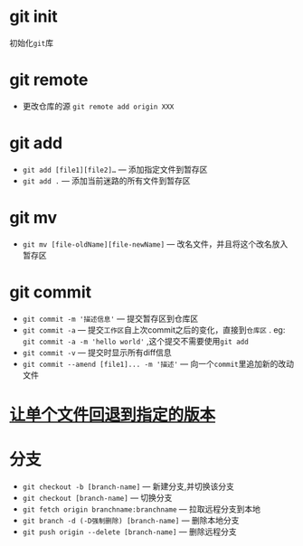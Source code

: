 # git init

初始化`git`库

# git remote



- 更改仓库的源  `git remote add origin XXX`



# git add

- `git add [file1][file2]…` — 添加指定文件到暂存区
- `git add .` —  添加当前迷路的所有文件到暂存区



# git mv

- `git mv [file-oldName][file-newName]` — 改名文件，并且将这个改名放入暂存区

# git commit

- `git commit -m '描述信息'` — 提交暂存区到仓库区
- `git commit -a` — 提交`工作区`自上次commit之后的变化，直接到`仓库区` . eg: ` git commit -a -m 'hello world'` ,这个提交不需要使用`git add`
- `git commit -v` — 提交时显示所有diff信息
- `git commit --amend [file1]... -m '描述'` — 向一个`commit`里追加新的改动文件

# [让单个文件回退到指定的版本](http://blog.csdn.net/ikscher/article/details/43851643)



#  分支

-  `git checkout -b [branch-name]` — 新建分支,并切换该分支
-  `git checkout [branch-name]` — 切换分支
-  `git fetch origin branchname:branchname` — 拉取远程分支到本地
-  `git branch -d (-D强制删除) [branch-name]` — 删除本地分支
-  `git push origin --delete [branch-name]` — 删除远程分支

